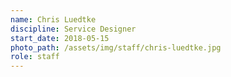 ```yaml
---
name: Chris Luedtke
discipline: Service Designer
start_date: 2018-05-15
photo_path: /assets/img/staff/chris-luedtke.jpg
role: staff
---
```


